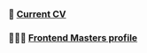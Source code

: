 ### 📁 [Current CV](https://github.com/alunturner/cv/blob/main/Alun_Turner_CV_6.0.pdf)

### 👨🏻‍🎨 [Frontend Masters profile](https://frontendmasters.com/u/alunTurner/)
